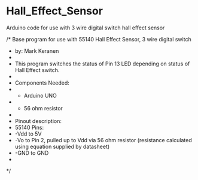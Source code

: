 # Hall_Effect_Sensor
Arduino code for use with 3 wire digital switch hall effect sensor

/* Base program for use with 55140 Hall Effect Sensor, 3 wire digital switch
 *  by: Mark Keranen
 * 
 * This program switches the status of Pin 13 LED depending on status of Hall Effect switch.
 * 
 * Components Needed:
 *  - Arduino UNO
 *  - 56 ohm resistor
 * 
 * Pinout description:
 * 55140 Pins:
 *  -Vdd to 5V
 *  -Vo to Pin 2, pulled up to Vdd via 56 ohm resistor (resistance calculated using equation supplied by datasheet)
 *  -GND to GND
 *
 */
